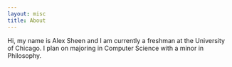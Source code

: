 ```yaml
---
layout: misc
title: About
---
```


Hi, my name is Alex Sheen and I am currently a freshman at the University of Chicago. I plan on majoring in Computer Science with a minor in Philosophy.
